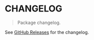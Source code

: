 # CHANGELOG

> Package changelog.

See [GitHub Releases](https://github.com/stdlib-js/utils-common-keys/releases) for the changelog.